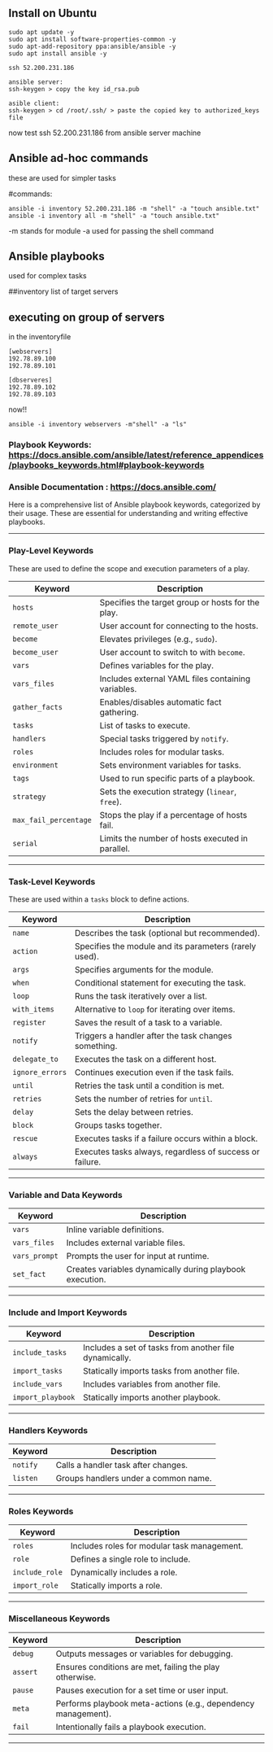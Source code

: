 ## Install on Ubuntu
```
sudo apt update -y
sudo apt install software-properties-common -y
sudo apt-add-repository ppa:ansible/ansible -y
sudo apt install ansible -y
```

```
ssh 52.200.231.186 

ansible server:
ssh-keygen > copy the key id_rsa.pub

asible client:
ssh-keygen > cd /root/.ssh/ > paste the copied key to authorized_keys file
```
now test ssh 52.200.231.186 from ansible server machine

## Ansible ad-hoc commands
these are used for simpler tasks

#commands:
```
ansible -i inventory 52.200.231.186 -m "shell" -a "touch ansible.txt"
ansible -i inventory all -m "shell" -a "touch ansible.txt"
```
-m stands for module
-a used for passing the shell command


## Ansible playbooks
used for complex tasks

##inventory
list of target servers

## executing on group of servers
in the inventoryfile
```
[webservers]
192.78.89.100
192.78.89.101

[dbserveres]
192.78.89.102
192.78.89.103
```
now!!
 ```
 ansible -i inventory webservers -m"shell" -a "ls"
```

### **Playbook Keywords:** https://docs.ansible.com/ansible/latest/reference_appendices/playbooks_keywords.html#playbook-keywords

### **Ansible Documentation :** https://docs.ansible.com/

Here is a comprehensive list of Ansible playbook keywords, categorized by their usage. These are essential for understanding and writing effective playbooks.

---

### **Play-Level Keywords**
These are used to define the scope and execution parameters of a play.

| **Keyword**       | **Description**                                             |
|--------------------|-------------------------------------------------------------|
| `hosts`           | Specifies the target group or hosts for the play.           |
| `remote_user`     | User account for connecting to the hosts.                   |
| `become`          | Elevates privileges (e.g., `sudo`).                         |
| `become_user`     | User account to switch to with `become`.                    |
| `vars`            | Defines variables for the play.                             |
| `vars_files`      | Includes external YAML files containing variables.          |
| `gather_facts`    | Enables/disables automatic fact gathering.                  |
| `tasks`           | List of tasks to execute.                                   |
| `handlers`        | Special tasks triggered by `notify`.                        |
| `roles`           | Includes roles for modular tasks.                           |
| `environment`     | Sets environment variables for tasks.                       |
| `tags`            | Used to run specific parts of a playbook.                   |
| `strategy`        | Sets the execution strategy (`linear`, `free`).             |
| `max_fail_percentage` | Stops the play if a percentage of hosts fail.          |
| `serial`          | Limits the number of hosts executed in parallel.            |

---

### **Task-Level Keywords**
These are used within a `tasks` block to define actions.

| **Keyword**       | **Description**                                             |
|--------------------|-------------------------------------------------------------|
| `name`            | Describes the task (optional but recommended).              |
| `action`          | Specifies the module and its parameters (rarely used).      |
| `args`            | Specifies arguments for the module.                         |
| `when`            | Conditional statement for executing the task.               |
| `loop`            | Runs the task iteratively over a list.                      |
| `with_items`      | Alternative to `loop` for iterating over items.             |
| `register`        | Saves the result of a task to a variable.                   |
| `notify`          | Triggers a handler after the task changes something.        |
| `delegate_to`     | Executes the task on a different host.                      |
| `ignore_errors`   | Continues execution even if the task fails.                 |
| `until`           | Retries the task until a condition is met.                  |
| `retries`         | Sets the number of retries for `until`.                     |
| `delay`           | Sets the delay between retries.                             |
| `block`           | Groups tasks together.                                      |
| `rescue`          | Executes tasks if a failure occurs within a block.          |
| `always`          | Executes tasks always, regardless of success or failure.    |

---

### **Variable and Data Keywords**
| **Keyword**       | **Description**                                             |
|--------------------|-------------------------------------------------------------|
| `vars`            | Inline variable definitions.                                |
| `vars_files`      | Includes external variable files.                           |
| `vars_prompt`     | Prompts the user for input at runtime.                      |
| `set_fact`        | Creates variables dynamically during playbook execution.    |

---

### **Include and Import Keywords**
| **Keyword**       | **Description**                                             |
|--------------------|-------------------------------------------------------------|
| `include_tasks`   | Includes a set of tasks from another file dynamically.       |
| `import_tasks`    | Statically imports tasks from another file.                  |
| `include_vars`    | Includes variables from another file.                        |
| `import_playbook` | Statically imports another playbook.                         |

---

### **Handlers Keywords**
| **Keyword**       | **Description**                                             |
|--------------------|-------------------------------------------------------------|
| `notify`          | Calls a handler task after changes.                         |
| `listen`          | Groups handlers under a common name.                        |

---

### **Roles Keywords**
| **Keyword**       | **Description**                                             |
|--------------------|-------------------------------------------------------------|
| `roles`           | Includes roles for modular task management.                 |
| `role`            | Defines a single role to include.                           |
| `include_role`    | Dynamically includes a role.                                |
| `import_role`     | Statically imports a role.                                  |

---

### **Miscellaneous Keywords**
| **Keyword**       | **Description**                                             |
|--------------------|-------------------------------------------------------------|
| `debug`           | Outputs messages or variables for debugging.                |
| `assert`          | Ensures conditions are met, failing the play otherwise.     |
| `pause`           | Pauses execution for a set time or user input.              |
| `meta`            | Performs playbook meta-actions (e.g., dependency management).|
| `fail`            | Intentionally fails a playbook execution.                   |

---
